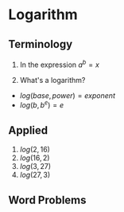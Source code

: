 # Logarithm

## Terminology

1. In the expression $a^b = x$

1. What's a logarithm?

  * $log(base, power) = exponent$
  * $log(b, b^e) = e$

## Applied

1. $log(2, 16)$
2. $log(16, 2)$
3. $log(3, 27)$
4. $log(27, 3)$

## Word Problems

